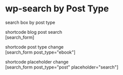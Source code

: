 # wp-search by Post Type
search box by post type


shortcode blog post search<br>
[search_form]

shortcode post type change <br>
[search_form post_type="ebook"]


shortcode placeholder change<br>
[search_form post_type="post" placeholder="search"]
